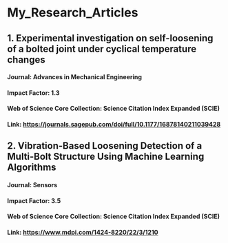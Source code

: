 # My_Research_Articles

## 1. Experimental investigation on self-loosening of a bolted joint under cyclical temperature changes
#### Journal: Advances in Mechanical Engineering
#### Impact Factor: 1.3
#### Web of Science Core Collection: Science Citation Index Expanded (SCIE)
#### Link: https://journals.sagepub.com/doi/full/10.1177/16878140211039428

## 2. Vibration-Based Loosening Detection of a Multi-Bolt Structure Using Machine Learning Algorithms
#### Journal: Sensors
#### Impact Factor: 3.5
#### Web of Science Core Collection: Science Citation Index Expanded (SCIE)
#### Link: https://www.mdpi.com/1424-8220/22/3/1210
